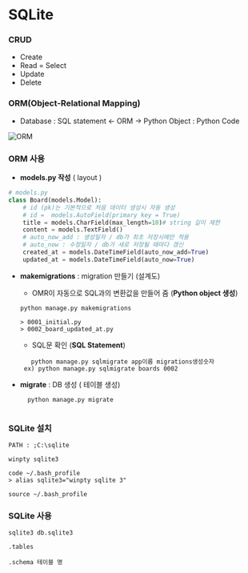 # SQLite



### CRUD

- Create
- Read = Select
- Update
- Delete





### ORM(Object-Relational Mapping)

- Database : SQL statement <- ORM -> Python Object : Python Code

![ORM](https://cdn-images-1.medium.com/max/1600/0*UkOqM_a_agYwUOoV)





### ORM 사용

- __models.py 작성__ ( layout )

```python
# models.py
class Board(models.Model):
    # id (pk)는 기본적으로 처음 데이터 생성시 자동 생성
    # id =  models.AutoField(primary key = True)
    title = models.CharField(max_length=10)# string 길이 제한
    content = models.TextField()
    # auto_now_add : 생성일자 / db가 최초 저장시에만 적용
    # auto_now : 수정일자 / db가 새로 저장될 때마다 갱신
    created_at = models.DateTimeField(auto_now_add=True)
    updated_at = models.DateTimeField(auto_now=True)
```



- __makemigrations__ : migration 만들기 (설계도)

  - OMR이 자동으로 SQL과의 변환값을 만들어 줌 (__Python object 생성__)

  ```
  python manage.py makemigrations
  
  > 0001_initial.py
  > 0002_board_updated_at.py
  ```

  
    - SQL문 확인 (__SQL Statement__)
  
  ```
     python manage.py sqlmigrate app이름 migrations생성숫자
   ex) python manage.py sqlmigrate boards 0002
  ```




- __migrate__ : DB 생성 ( 테이블 생성)

  ```
    python manage.py migrate
   
  ```



### SQLite 설치

```
PATH : ;C:\sqlite

winpty sqlite3

code ~/.bash_profile
> alias sqlite3="winpty sqlite 3"

source ~/.bash_profile
```





### SQLite 사용

```
sqlite3 db.sqlite3

.tables

.schema 테이블 명
```


